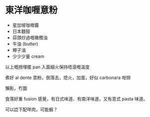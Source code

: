 # 東洋咖喱意粉

- 星加坡咖喱醬
- 日本麵鼓
- 蒜頭炒過嘅橄欖油
- 牛油 (butter)
- 椰子油
- 少少少量 cream

以上嘅撈埋擺 pan 入面細火保持唔滾嘅溫度

煮好 al dente 意粉，倒落去，熄火，加蛋，好似 carbonara 咁撈

懶影，冇圖

食落好重 fusion 感覺，有日式味道、有南洋味道，又有意式 pasta 味道。

可以諗下配咩肉，可能蝦？
